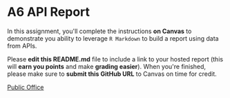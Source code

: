 # A6 API Report

In this assignment, you'll complete the instructions **on Canvas** to demonstrate you ability to leverage `R Markdown` to build a report using data from APIs.

Please **edit this README.md** file to include a link to your hosted report (this will **earn you points** and make **grading easier**). When you're finished, please make sure to **submit this GitHub URL** to Canvas on time for credit.

[Public Office](file:///Users/ianlindell/OneDrive%20-%20UW/info201/a6-ianlindelI/index.html)
